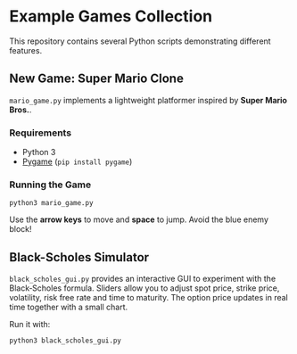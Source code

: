 # Example Games Collection

This repository contains several Python scripts demonstrating different features.

## New Game: Super Mario Clone

`mario_game.py` implements a lightweight platformer inspired by **Super Mario Bros.**.

### Requirements
- Python 3
- [Pygame](https://www.pygame.org/) (`pip install pygame`)

### Running the Game
```
python3 mario_game.py
```
Use the **arrow keys** to move and **space** to jump. Avoid the blue enemy block!

## Black-Scholes Simulator

`black_scholes_gui.py` provides an interactive GUI to experiment with the
Black‑Scholes formula. Sliders allow you to adjust spot price, strike price,
volatility, risk free rate and time to maturity. The option price updates in
real time together with a small chart.

Run it with:
```
python3 black_scholes_gui.py
```
